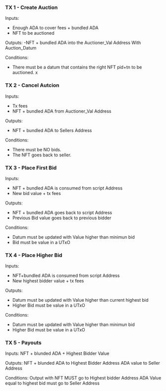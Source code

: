 ### TX 1 - Create Auction
Inputs:
  - Enough ADA to cover fees + bundled ADA
  - NFT to be auctioned

Outputs:
  -NFT + bundled ADA into the Auctioner_Val Address
    With Auction_Datum

Conditions:
  - There must be a datum that contains the right NFT pid+tn to be auctioned. 
x
### TX 2 - Cancel Autcion
Inputs:
  - Tx fees
  - NFT + bundled ADA from Auctioner_Val Address 

Outputs:
 - NFT + bundled ADA to Sellers Address

Conditions:
 - There must be NO bids.
 - The NFT goes back to seller.

### TX 3 - Place First Bid 
Inputs:
  - NFT + bundled ADA is consumed from script Address
  - New bid value + tx fees

Outputs:
  - NFT + bundled ADA goes back to script Address
  - Previous Bid value goes back to previous bidder

Conditions:
  - Datum must be updated with Value higher than minimun bid
  - Bid must be value in a UTxO


### TX 4 - Place Higher Bid
Inputs:
  - NFT+bundled ADA is consumed from script Address
  - New highest bidder value + tx fees

Outputs:
  - Datum must be updated with Value higher than current highest bid
  - Higher Bid must be value in a UTxO


Conditions:
  - Datum must be updated with Value higher than minimun bid
  - Higher Bid must be value in a UTxO


### TX 5 - Payouts
Inputs:
NFT + blunded ADA + Highest Bidder Value

Outputs:
NFT + blunded ADA to Highest Bidder Address
ADA value to Seller Address

Conditions:
Output with NFT MUST go to Highest bidder Address
ADA Value equal to highest bid must go to Seller Address